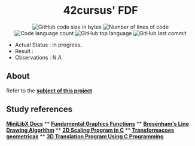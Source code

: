 <h1 align="center">
	42cursus' FDF
</h1>

<p align="center">
	<img alt="GitHub code size in bytes" src="https://img.shields.io/github/languages/code-size/paulasbia/fdf?color=blueviolet" />
	<img alt="Number of lines of code" src="https://img.shields.io/tokei/lines/github/paulasbia/fdf?color=blueviolet" />
	<img alt="Code language count" src="https://img.shields.io/github/languages/count/paulasbia/fdf?color=blue" />
	<img alt="GitHub top language" src="https://img.shields.io/github/languages/top/paulasbia/fdf?color=blue" />
	<img alt="GitHub last commit" src="https://img.shields.io/github/last-commit/paulasbia/fdf?color=brightgreen" />
</p>

- Actual Status : in progress..
- Result        : 
- Observations  : N.A

## About
Refer to the [**subject of this project**](https://github.com/paulasbia/fdf/blob/main/en.subject_fdf.pdf)

## Study references
[**MiniLibX Docs**](https://harm-smits.github.io/42docs/libs/minilibx)
**
[**Fundamental Graphics Functions**](https://www.thiyagaraaj.com/tutorials/computer-graphics-programs-using-c-programming/fundamental-graphics-functions)
**
[**Bresenham's Line Drawing Algorithm**](https://www.thiyagaraaj.com/tutorials/computer-graphics-programs-using-c-programming/3-bresenham-s-line-drawing-algorithm)
**
[**2D Scaling Program in C**](https://www.thiyagaraaj.com/tutorials/computer-graphics-programs-using-c-programming/2d-animation-computer-graphics-programs/1-2d-scaling-program-using-c-programming)
**
[**Transformacoes geometricas**](http://wiki.icmc.usp.br/images/f/ff/TransfGeometricas3D.pdf)
**
[**3D Translation Program Using C Programming**](https://www.thiyagaraaj.com/tutorials/computer-graphics-programs-using-c-programming/8-3d-animation-computer-graphics-programs/1-3d-translation-program-using-c-programming)
